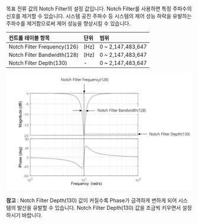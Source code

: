 목표 전류 값의 Notch Filter의 설정 값입니다. Notch Filter를 사용하면 특정 주파수의 신호를 제거할 수 있습니다. 시스템 공진 주파수 등 시스템의 제어 성능 하락을 유발하는 주파수를 제거함으로써 제어 성능을 향상시킬 수 있습니다. 

| 컨트롤 테이블 항목            | 단위  | 범위              |
|:----------------------------|:------|:------------------|
| Notch Filter Frequency(126) | [Hz]  | 0 ~ 2,147,483,647 |
| Notch Filter Bandwidth(128) | [Hz]  | 0 ~ 2,147,483,647 |
| Notch Filter Depth(130)     | -     | 0 ~ 2,147,483,647 |

![](/assets/images/dxl/y/notch_filter_frequency.PNG)

**참고** : Notch Filter Depth(130) 값이 커질수록 Phase가 급격하게 변하게 되어 시스템의 발산을 유발할 수 있습니다. Notch Filter Depth(130) 값을 조금씩 키우면서 설정하시기 바랍니다.